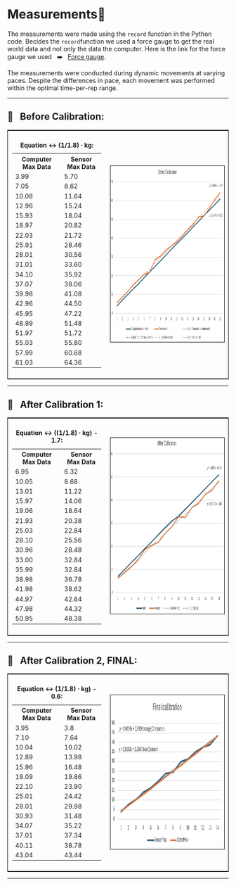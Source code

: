 # Measurements🔢

The measurements were made using the `record` function in the Python code. Becides the `record`function we used a force gauge to get the real world data and not only the data the computer. Here is the link for the force gauge we used &nbsp; ➡️ &nbsp; [Force gauge](https://docs.rs-online.com/ebc3/A700000007226729.pdf).
 
The measurements were conducted during dynamic movements at varying paces. Despite the differences in pace, each movement was performed within the optimal time-per-rep range.

___

## 🥉 &nbsp; Before Calibration:
<table style="border-collapse: collapse; border: 1px solid black;">
    <tr>
        <td style="padding: 10px;">
            <!-- Tabell -->
            <table style="border-collapse: collapse;">
                <caption><strong>Equation ↔️ (1/1.8) ⋅ kg:</strong></caption>
                <tr>
                    <th>Computer Max Data</th> 
                    <th>Sensor Max Data</th>
                </tr>
                <tr><td>3.99</td><td>5.70</td></tr>
                <tr><td>7.05</td><td>8.62</td></tr>
                <tr><td>10.08</td><td>11.64</td></tr>
                <tr><td>12.96</td><td>15.24</td></tr>
                <tr><td>15.93</td><td>18.04</td></tr>
                <tr><td>18.97</td><td>20.82</td></tr>
                <tr><td>22.03</td><td>21.72</td></tr>
                <tr><td>25.91</td><td>28.46</td></tr>
                <tr><td>28.01</td><td>30.56</td></tr>
                <tr><td>31.01</td><td>33.60</td></tr>
                <tr><td>34.10</td><td>35.92</td></tr>
                <tr><td>37.07</td><td>38.06</td></tr>
                <tr><td>39.98</td><td>41.08</td></tr>
                <tr><td>42.96</td><td>44.50</td></tr>
                <tr><td>45.95</td><td>47.22</td></tr>
                <tr><td>48.99</td><td>51.48</td></tr>
                <tr><td>51.97</td><td>51.72</td></tr>
                <tr><td>55.03</td><td>55.80</td></tr>
                <tr><td>57.99</td><td>60.68</td></tr>
                <tr><td>61.03</td><td>64.36</td></tr>
            </table>
        </td>
        <td style="padding: 10px;">
            <!-- Bild -->
            <img src="https://github.com/HugoPersson01/POWER-CABLE/blob/main/pictures/beforeCalibration.png" alt="My Image" width="600" height="400" style="border: 1px solid black;"/>
        </td>
    </tr>
</table>

___

## 🥈 &nbsp; After Calibration 1:
<table style="border-collapse: collapse; border: 1px solid black;">
    <tr>
        <td style="padding: 10px;">
            <!-- Tabell -->
            <table style="border-collapse: collapse;">
                <caption><strong>Equation ↔️ ((1/1.8) ⋅ kg) - 1.7:</strong></caption>
                <tr>
                    <th>Computer Max Data</th>
                    <th>Sensor Max Data</th>
                </tr>
                <tr><td>6.95</td><td>6.32</td></tr>
                <tr><td>10.05</td><td>8.68</td></tr>
                <tr><td>13.01</td><td>11.22</td></tr>
                <tr><td>15.97</td><td>14.06</td></tr>
                <tr><td>19.06</td><td>18.64</td></tr>
                <tr><td>21.93</td><td>20.38</td></tr>
                <tr><td>25.03</td><td>22.84</td></tr>
                <tr><td>28.10</td><td>25.56</td></tr>
                <tr><td>30.96</td><td>28.48</td></tr>
                <tr><td>33.00</td><td>32.84</td></tr>
                <tr><td>35.99</td><td>32.84</td></tr>
                <tr><td>38.98</td><td>36.78</td></tr>
                <tr><td>41.98</td><td>38.62</td></tr>
                <tr><td>44.97</td><td>42.64</td></tr>
                <tr><td>47.98</td><td>44.32</td></tr>
                <tr><td>50.95</td><td>48.38</td></tr>
            </table>
        </td>
        <td style="padding: 10px;">
            <!-- Bild change this-->
            <img src="https://github.com/HugoPersson01/POWER-CABLE/blob/main/pictures/Graph-1.7.png" alt="My Image" width="600" height="400" style="border: 1px solid black;"/>
        </td>
    </tr>
</table>

___ 


## 🥇 &nbsp; After Calibration 2, FINAL:
<table style="border-collapse: collapse; border: 1px solid black;">
    <tr>
        <td style="padding: 10px;">
            <!-- Tabell -->
            <table style="border-collapse: collapse;">
                <caption><strong>Equation ↔️ (1/1.8) ⋅ kg) - 0.6:</strong></caption>
                <tr>
                    <th>Computer Max Data</th>
                    <th>Sensor Max Data</th>
                </tr>
                <tr><td>3.95</td><td>3.8</td></tr>
                <tr><td>7.10</td><td>7.64</td></tr>
                <tr><td>10.04</td><td>10.02</td></tr>
                <tr><td>12.89</td><td>13.98</td></tr>
                <tr><td>15.96</td><td>16.48</td></tr>
                <tr><td>19.09</td><td>19.86</td></tr>
                <tr><td>22.10</td><td>23.90</td></tr>
                <tr><td>25.01</td><td>24.42</td></tr>
                <tr><td>28.01</td><td>29.98</td></tr>
                <tr><td>30.93</td><td>31.48</td></tr>
                <tr><td>34.07</td><td>35.22</td></tr>
                <tr><td>37.01</td><td>37.34</td></tr>
                <tr><td>40.11</td><td>38.78</td></tr>
                <tr><td>43.04</td><td>43.44</td></tr>
            </table>
        </td>
        <td style="padding: 10px;">
            <!-- Bild change this-->
            <img src="https://github.com/HugoPersson01/POWER-CABLE/blob/main/pictures/Final-Calibration.png" alt="My Image" width="600" height="350" style="border: 1px solid black;"/>
        </td>
    </tr>
</table>

___ 
